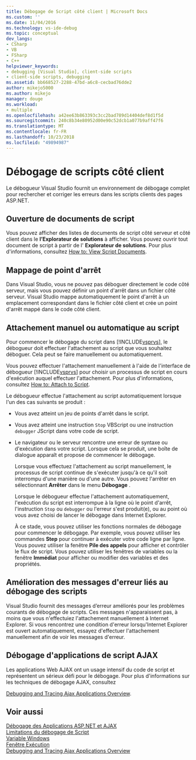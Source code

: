 ```yaml
---
title: Débogage de Script côté client | Microsoft Docs
ms.custom: ''
ms.date: 11/04/2016
ms.technology: vs-ide-debug
ms.topic: conceptual
dev_langs:
- CSharp
- VB
- FSharp
- C++
helpviewer_keywords:
- debugging [Visual Studio], client-side scripts
- client-side scripts, debugging
ms.assetid: bb668527-2288-47bd-a6c8-cecbad76dde2
author: mikejo5000
ms.author: mikejo
manager: douge
ms.workload:
- multiple
ms.openlocfilehash: a42ee63b863393c3cc2bad789d14404def8d1f5d
ms.sourcegitcommit: 240c8b34e80952d00e90c52dcb1a077b9aff47f6
ms.translationtype: MT
ms.contentlocale: fr-FR
ms.lasthandoff: 10/23/2018
ms.locfileid: "49894987"
---
```

# <a name="client-side-script-debugging"></a>Débogage de scripts côté client
Le débogueur Visual Studio fournit un environnement de débogage complet pour rechercher et corriger les erreurs dans les scripts clients des pages ASP.NET.  
  
## <a name="opening-script-documents"></a>Ouverture de documents de script  
Vous pouvez afficher des listes de documents de script côté serveur et côté client dans le **l’Explorateur de solutions** à afficher. Vous pouvez ouvrir tout document de script à partir de l' **Explorateur de solutions**. Pour plus d'informations, consultez [How to: View Script Documents](../debugger/how-to-view-script-documents.md).  
  
## <a name="breakpoint-mapping"></a>Mappage de point d'arrêt  
 Dans Visual Studio, vous ne pouvez pas déboguer directement le code côté serveur, mais vous pouvez définir un point d'arrêt dans un fichier côté serveur. Visual Studio mappe automatiquement le point d'arrêt à un emplacement correspondant dans le fichier côté client et crée un point d'arrêt mappé dans le code côté client.  
  
## <a name="manually-or-automatically-attaching-to-script"></a>Attachement manuel ou automatique au script  
 Pour commencer le débogage du script dans [!INCLUDE[vsprvs](../code-quality/includes/vsprvs_md.md)], le débogueur doit effectuer l'attachement au script que vous souhaitez déboguer. Cela peut se faire manuellement ou automatiquement.  
  
 Vous pouvez effectuer l'attachement manuellement à l'aide de l'interface de débogueur [!INCLUDE[vsprvs](../code-quality/includes/vsprvs_md.md)] pour choisir un processus de script en cours d'exécution auquel effectuer l'attachement. Pour plus d'informations, consultez [How to: Attach to Script](../debugger/how-to-attach-to-script.md).  
  
 Le débogueur effectue l'attachement au script automatiquement lorsque l'un des cas suivants se produit :  
  
- Vous avez atteint un jeu de points d'arrêt dans le script.  
  
- Vous avez atteint une instruction `Stop` VBScript ou une instruction `debugger` JScript dans votre code de script.  
  
- Le navigateur ou le serveur rencontre une erreur de syntaxe ou d'exécution dans votre script. Lorsque cela se produit, une boîte de dialogue apparaît et propose de commencer le débogage.  
  
  Lorsque vous effectuez l'attachement au script manuellement, le processus de script continue de s'exécuter jusqu'à ce qu'il soit interrompu d'une manière ou d'une autre. Vous pouvez l'arrêter en sélectionnant **Arrêter** dans le menu **Débogage** .  
  
  Lorsque le débogueur effectue l'attachement automatiquement, l'exécution du script est interrompue à la ligne où le point d'arrêt, l'instruction `Stop` ou `debugger` ou l'erreur s'est produit(e), ou au point où vous avez choisi de lancer le débogage dans Internet Explorer.  
  
  À ce stade, vous pouvez utiliser les fonctions normales de débogage pour commencer le débogage. Par exemple, vous pouvez utiliser les commandes **Step** pour continuer à exécuter votre code ligne par ligne. Vous pouvez utiliser la fenêtre **Pile des appels** pour afficher et contrôler le flux de script. Vous pouvez utiliser les fenêtres de variables ou la fenêtre **Immédiat** pour afficher ou modifier des variables et des propriétés.  
  
## <a name="enhanced-error-messages-for-script-debugging"></a>Amélioration des messages d'erreur liés au débogage des scripts  
 Visual Studio fournit des messages d’erreur améliorés pour les problèmes courants de débogage de scripts. Ces messages n'apparaissent pas, à moins que vous n'effectuiez l'attachement manuellement à Internet Explorer. Si vous rencontrez une condition d'erreur lorsqu'Internet Explorer est ouvert automatiquement, essayez d'effectuer l'attachement manuellement afin de voir les messages d'erreur.  
  
## <a name="debugging-ajax-script-applications"></a>Débogage d'applications de script AJAX  
 Les applications Web AJAX ont un usage intensif du code de script et représentent un sérieux défi pour le débogage. Pour plus d'informations sur les techniques de débogage AJAX, consultez  
  
 [Debugging and Tracing Ajax Applications Overview](https://msdn.microsoft.com/Library/92684ea0-7bb4-4a34-9203-3aa6394ce375).  
  
## <a name="see-also"></a>Voir aussi  
 [Débogage des Applications ASP.NET et AJAX](../debugger/debugging-aspnet-and-ajax-applications.md)   
 [Limitations du débogage de Script](../debugger/limitations-on-script-debugging.md)   
 [Variable Windows](../debugger/debugger-windows.md)   
 [Fenêtre Exécution](../ide/reference/immediate-window.md)   
 [Debugging and Tracing Ajax Applications Overview](https://msdn.microsoft.com/Library/92684ea0-7bb4-4a34-9203-3aa6394ce375)
